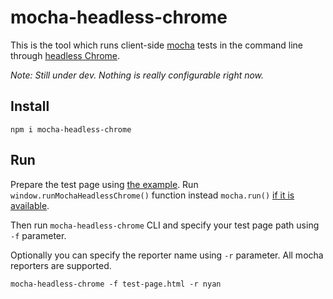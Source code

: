 # mocha-headless-chrome

This is the tool which runs client-side [mocha](https://github.com/mochajs/mocha) tests in the command line through [headless Chrome](https://github.com/GoogleChrome/puppeteer).

*Note: Still under dev. Nothing is really configurable right now.*

## Install

```
npm i mocha-headless-chrome
```

## Run 

Prepare the test page using [the example](example-page.html). Run `window.runMochaHeadlessChrome()` function instead `mocha.run()` [if it is available](example-page.html#L16-L20).

Then run `mocha-headless-chrome` CLI and specify your test page path using `-f` parameter.

Optionally you can specify the reporter name using `-r` parameter. All mocha reporters are supported.  

```
mocha-headless-chrome -f test-page.html -r nyan
```
